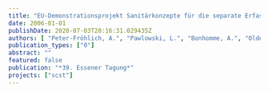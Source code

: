 ```yaml
---
title: "EU-Demonstrationsprojekt Sanitärkonzepte für die separate Erfassung und Behandlung von Urin, Fäkalien und Grauwasser - erste Ergebnisse"
date: 2006-01-01
publishDate: 2020-07-03T20:16:31.029435Z
authors: [ "Peter-Fröhlich, A.", "Pawlowski, L.", "Bonhomme, A.", "Oldenburg, M." ]
publication_types: ["0"]
abstract: ""
featured: false
publication: "*39. Essener Tagung*"
projects: ["scst"]
---
```


